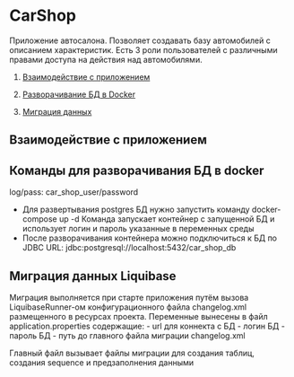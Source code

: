 # CarShop

Приложение автосалона. Позволяет создавать базу автомобилей с описанием характеристик. Есть 3 роли пользователей с
различными правами доступа на действия над автомобилями.

1. [Взаимодействие с приложением](#туториал-по-взаимодействию-с-консолью-приложения)

2. [Разворачивание БД в Docker](#команды-для-разворачивания-бд-в-docker)

3. [Миграция данных](#миграция-данных-liquibase)

## Взаимодействие с приложением



## Команды для разворачивания БД в docker
log/pass: car_shop_user/password
-  Для развертывания postgres БД нужно запустить команду docker-compose up -d
   Команда запускает контейнер с запущенной БД и использует логин и пароль указанные в переменных среды
- После разворачивания контейнера можно подключиться к БД по JDBC URL:
  jdbc:postgresql://localhost:5432/car_shop_db

## Миграция данных Liquibase
Миграция выполняется при старте приложения путём вызова LiquibaseRunner-ом конфигурационного файла changelog.xml
размещенного в ресурсах проекта. 
Переменные вынесены в файл application.properties содержащие:
    - url для коннекта с БД
    - логин БД
    - пароль БД
    - путь до главного файла миграции changelog.xml

Главный файл вызывает файлы миграции для создания таблиц, создания sequence и предзаполнения данными






